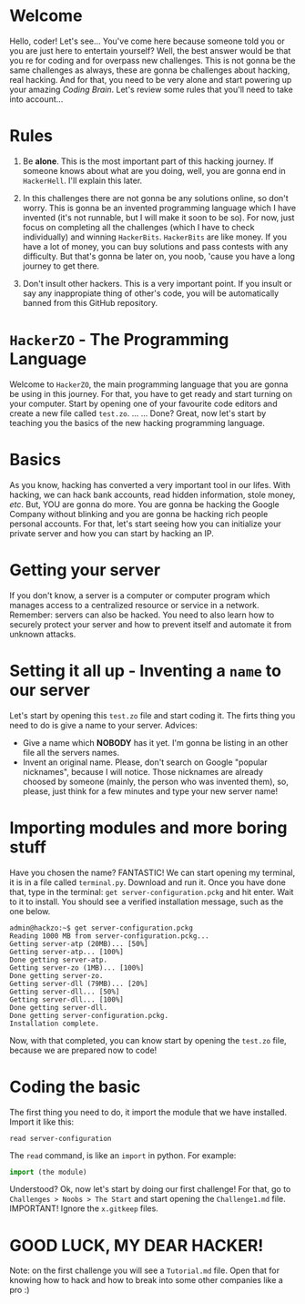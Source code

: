 # Welcome

Hello, coder! Let's see... You've come here because someone told you or you are just here to entertain yourself? Well, the best answer would be that you re for coding and for overpass new challenges. This is not gonna be the same challenges as always, these are gonna be challenges about hacking, real hacking. And for that, you need to be very alone and start powering up your amazing _Coding Brain_. Let's review some rules that you'll need to take into account...

# Rules

1. Be **alone**. This is the most important part of this hacking journey. If someone knows about what are you doing, well, you are gonna end in `HackerHell`. I'll explain this later.

2. In this challenges there are not gonna be any solutions online, so don't worry. This is gonna be an invented programming language which I have invented (it's not runnable, but I will make it soon to be so). For now, just focus on completing all the challenges (which I have to check individually) and winning `HackerBits`. `HackerBits` are like money. If you have a lot of money, you can buy solutions and pass contests with any difficulty. But that's gonna be later on, you noob, 'cause you have a long journey to get there.

3. Don't insult other hackers. This is a very important point. If you insult or say any inappropiate thing of other's code, you will be automatically banned from this GitHub repository.


# `HackerZO` - The Programming Language

Welcome to `HackerZO`, the main programming language that you are gonna be using in this journey. For that, you have to get ready and start turning on your computer. Start by opening one of your favourite code editors and create a new file called `test.zo`. ... ... Done? Great, now let's start by teaching you the basics of the new hacking programming language.

# Basics

As you know, hacking has converted a very important tool in our lifes. With hacking, we can hack bank accounts, read hidden information, stole money, _etc_. But, YOU are gonna do more. You are gonna be hacking the Google Company without blinking and you are gonna be hacking rich people personal accounts. For that, let's start seeing how you can initialize your private server and how you can start by hacking an IP.

# Getting your server

If you don't know, a server is a computer or computer program which manages access to a centralized resource or service in a network. Remember: servers can also be hacked. You need to also learn how to securely protect your server and how to prevent itself and automate it from unknown attacks.

# Setting it all up - Inventing a `name` to our server

Let's start by opening this `test.zo` file and start coding it. The firts thing you need to do is give a name to your server. Advices:

- Give a name which **NOBODY** has it yet. I'm gonna be listing in an other file all the servers names.
- Invent an original name. Please, don't search on Google "popular nicknames", because I will notice. Those nicknames are already choosed by someone (mainly, the person who was invented them), so, please, just think for a few minutes and type your new server name!

# Importing modules and more boring stuff

Have you chosen the name? FANTASTIC! We can start opening my terminal, it is in a file called `terminal.py`. Download and run it. Once you have done that, type in the terminal: `get server-configuration.pckg` and hit enter. Wait to it to install. You should see a verified installation message, such as the one below.

```console
admin@hackzo:~$ get server-configuration.pckg
Reading 1000 MB from server-configuration.pckg...
Getting server-atp (20MB)... [50%]
Getting server-atp... [100%]
Done getting server-atp.
Getting server-zo (1MB)... [100%]
Done getting server-zo.
Getting server-dll (79MB)... [20%]
Getting server-dll... [50%]
Getting server-dll... [100%]
Done getting server-dll.
Done getting server-configuration.pckg.
Installation complete.
```

Now, with that completed, you can know start by opening the `test.zo` file, because we are prepared now to code!

# Coding the basic

The first thing you need to do, it import the module that we have installed. Import it like this:

```
read server-configuration
```

The `read` command, is like an `import` in python. For example:

```python
import (the module)
```

Understood? Ok, now let's start by doing our first challenge! For that, go to `Challenges > Noobs > The Start` and start opening the `Challenge1.md` file. IMPORTANT! Ignore the `x.gitkeep` files.


# GOOD LUCK, MY DEAR HACKER!

Note: on the first challenge you will see a `Tutorial.md` file. Open that for knowing how to hack and how to break into some other companies like a pro :)
